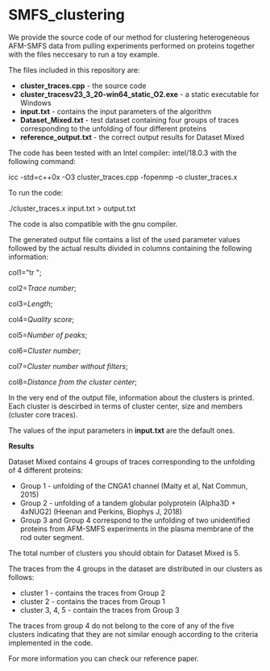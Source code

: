 # SMFS_clustering

We provide the source code of our method for clustering heterogeneous AFM-SMFS data from pulling experiments performed on proteins together with the files neccesary to run a toy example.


The files included in this repository are:
* **cluster_traces.cpp** - the source code
* **cluster_tracesv23_3_20-win64_static_O2.exe** - a static executable for Windows
* **input.txt** - contains the input parameters of the algorithm
* **Dataset_Mixed.txt** - test dataset containing four groups of traces corresponding to the unfolding of four different proteins
* **reference_output.txt** - the correct output results for Dataset Mixed

The code has been tested with an Intel compiler: intel/18.0.3 with the following command:

icc -std=c++0x -O3 cluster_traces.cpp -fopenmp -o cluster_traces.x

To run the code:

./cluster_traces.x input.txt > output.txt

The code is also compatible with the gnu compiler.

The generated output file contains a list of the used parameter values followed by the actual results divided in columns containing the following information:

col1="tr ";

col2=*Trace number*;

col3=*Length*;

col4=*Quality score*;

col5=*Number of peaks*;

col6=*Cluster number*;

col7=*Cluster number without filters*;

col8=*Distance from the cluster center*;

In the very end of the output file, information about the clusters is printed. Each cluster is descirbed in terms of cluster center, size and members (cluster core traces).

The values of the input parameters in **input.txt** are the default ones.

**Results**

Dataset Mixed contains 4 groups of traces corresponding to the unfolding of 4 different proteins:
* Group 1 - unfolding of the CNGA1 channel (Maity et al, Nat Commun, 2015)
* Group 2 - unfolding of a tandem globular polyprotein (Alpha3D + 4xNUG2) (Heenan and Perkins, Biophys J, 2018)
* Group 3 and Group 4 correspond to the unfolding of two unidentified proteins from AFM-SMFS experiments in the plasma membrane of the rod outer segment.

The total number of clusters you should obtain for Dataset Mixed is 5. 

The traces from the 4 groups in the dataset are distributed in our clusters as follows:
* cluster 1 - contains the traces from Group 2
* cluster 2 - contains the traces from Group 1
* cluster 3, 4, 5 - contain the traces from Group 3

The traces from group 4 do not belong to the core of any of the five clusters indicating that they are not similar enough according to the criteria implemented in the code. 

For more information you can check our reference paper.
